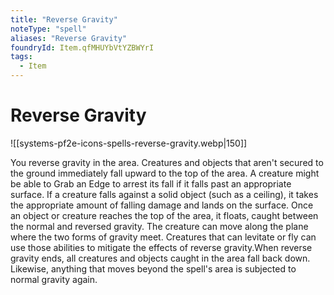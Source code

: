```yaml
---
title: "Reverse Gravity"
noteType: "spell"
aliases: "Reverse Gravity"
foundryId: Item.qfMHUYbVtYZBWYrI
tags:
  - Item
---
```


# Reverse Gravity
![[systems-pf2e-icons-spells-reverse-gravity.webp|150]]

You reverse gravity in the area. Creatures and objects that aren't secured to the ground immediately fall upward to the top of the area. A creature might be able to Grab an Edge to arrest its fall if it falls past an appropriate surface. If a creature falls against a solid object (such as a ceiling), it takes the appropriate amount of falling damage and lands on the surface. Once an object or creature reaches the top of the area, it floats, caught between the normal and reversed gravity. The creature can move along the plane where the two forms of gravity meet. Creatures that can levitate or fly can use those abilities to mitigate the effects of reverse gravity.When reverse gravity ends, all creatures and objects caught in the area fall back down. Likewise, anything that moves beyond the spell's area is subjected to normal gravity again.
